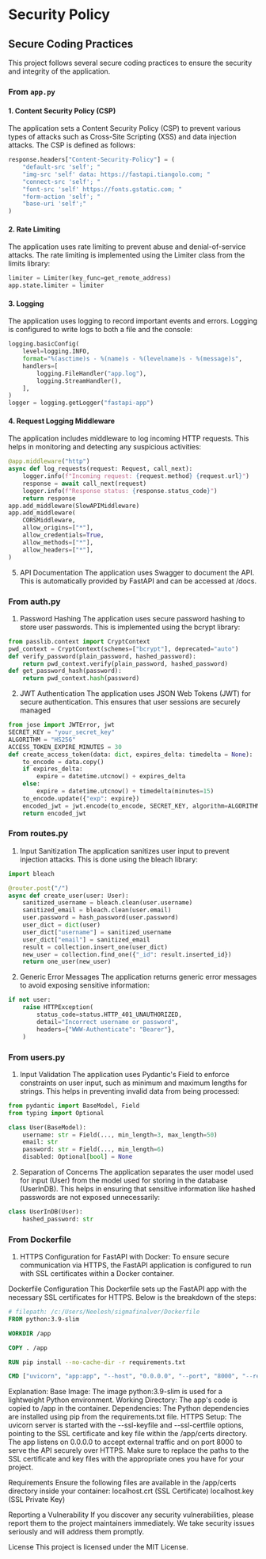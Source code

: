 # Security Policy

## Secure Coding Practices

This project follows several secure coding practices to ensure the security and integrity of the application.

### From `app.py`

#### 1. Content Security Policy (CSP)
The application sets a Content Security Policy (CSP) to prevent various types of attacks such as Cross-Site Scripting (XSS) and data injection attacks. The CSP is defined as follows:
```python
response.headers["Content-Security-Policy"] = (
    "default-src 'self'; "
    "img-src 'self' data: https://fastapi.tiangolo.com; "
    "connect-src 'self'; "
    "font-src 'self' https://fonts.gstatic.com; "
    "form-action 'self'; "
    "base-uri 'self';"
)
```
#### 2. Rate Limiting
The application uses rate limiting to prevent abuse and denial-of-service attacks. The rate limiting is implemented using the Limiter class from the limits library:

```python
limiter = Limiter(key_func=get_remote_address)
app.state.limiter = limiter
```
#### 3. Logging
The application uses logging to record important events and errors. Logging is configured to write logs to both a file and the console:

```python
logging.basicConfig(
    level=logging.INFO,
    format="%(asctime)s - %(name)s - %(levelname)s - %(message)s",
    handlers=[
        logging.FileHandler("app.log"),  
        logging.StreamHandler(),         
    ],
)
logger = logging.getLogger("fastapi-app")
```

#### 4. Request Logging Middleware
The application includes middleware to log incoming HTTP requests. This helps in monitoring and detecting any suspicious activities:

```python
@app.middleware("http")
async def log_requests(request: Request, call_next):
    logger.info(f"Incoming request: {request.method} {request.url}")
    response = await call_next(request)
    logger.info(f"Response status: {response.status_code}")
    return response
app.add_middleware(SlowAPIMiddleware)
app.add_middleware(
    CORSMiddleware,
    allow_origins=["*"],  
    allow_credentials=True,
    allow_methods=["*"],
    allow_headers=["*"],
)
```
5. API Documentation
The application uses Swagger to document the API. This is automatically provided by FastAPI and can be accessed at /docs.

### From auth.py

1. Password Hashing
The application uses secure password hashing to store user passwords. This is implemented using the bcrypt library:

```python
from passlib.context import CryptContext
pwd_context = CryptContext(schemes=["bcrypt"], deprecated="auto")
def verify_password(plain_password, hashed_password):
    return pwd_context.verify(plain_password, hashed_password)
def get_password_hash(password):
    return pwd_context.hash(password)
```
2. JWT Authentication
The application uses JSON Web Tokens (JWT) for secure authentication. This ensures that user sessions are securely managed
```python
from jose import JWTError, jwt
SECRET_KEY = "your_secret_key"
ALGORITHM = "HS256"
ACCESS_TOKEN_EXPIRE_MINUTES = 30
def create_access_token(data: dict, expires_delta: timedelta = None):
    to_encode = data.copy()
    if expires_delta:
        expire = datetime.utcnow() + expires_delta
    else:
        expire = datetime.utcnow() + timedelta(minutes=15)
    to_encode.update({"exp": expire})
    encoded_jwt = jwt.encode(to_encode, SECRET_KEY, algorithm=ALGORITHM)
    return encoded_jwt
```
### From routes.py

1. Input Sanitization
The application sanitizes user input to prevent injection attacks. This is done using the bleach library:
```python
import bleach

@router.post("/")
async def create_user(user: User):
    sanitized_username = bleach.clean(user.username)
    sanitized_email = bleach.clean(user.email)
    user.password = hash_password(user.password)
    user_dict = dict(user)
    user_dict["username"] = sanitized_username
    user_dict["email"] = sanitized_email
    result = collection.insert_one(user_dict)
    new_user = collection.find_one({"_id": result.inserted_id})
    return one_user(new_user)
```
2. Generic Error Messages
The application returns generic error messages to avoid exposing sensitive information:
```python
if not user:
    raise HTTPException(
        status_code=status.HTTP_401_UNAUTHORIZED,
        detail="Incorrect username or password",
        headers={"WWW-Authenticate": "Bearer"},
    )
```

### From users.py

1. Input Validation
The application uses Pydantic's Field to enforce constraints on user input, such as minimum and maximum lengths for strings. This helps in preventing invalid data from being processed:
```python
from pydantic import BaseModel, Field
from typing import Optional

class User(BaseModel):
    username: str = Field(..., min_length=3, max_length=50)
    email: str
    password: str = Field(..., min_length=6)
    disabled: Optional[bool] = None
```
2. Separation of Concerns
The application separates the user model used for input (User) from the model used for storing in the database (UserInDB). This helps in ensuring that sensitive information like hashed passwords are not exposed unnecessarily:
```python
class UserInDB(User):
    hashed_password: str
```

### From Dockerfile 

1. HTTPS Configuration for FastAPI with Docker:
To ensure secure communication via HTTPS, the FastAPI application is configured to run with SSL certificates within a Docker container.

Dockerfile Configuration
This Dockerfile sets up the FastAPI app with the necessary SSL certificates for HTTPS. Below is the breakdown of the steps:

```Dockerfile
# filepath: /c:/Users/Neelesh/sigmafinalver/Dockerfile
FROM python:3.9-slim

WORKDIR /app

COPY . /app

RUN pip install --no-cache-dir -r requirements.txt

CMD ["uvicorn", "app:app", "--host", "0.0.0.0", "--port", "8000", "--reload", "--ssl-keyfile", "/app/certs/localhost.key", "--ssl-certfile", "/app/certs/localhost.crt"]
```
Explanation:
    Base Image: The image python:3.9-slim is used for a lightweight Python environment.
    Working Directory: The app's code is copied to /app in the container.
    Dependencies: The Python dependencies are installed using pip from the requirements.txt file.
    HTTPS Setup:
    The uvicorn server is started with the --ssl-keyfile and --ssl-certfile options, pointing to the SSL certificate and key file within the /app/certs directory.
    The app listens on 0.0.0.0 to accept external traffic and on port 8000 to serve the API securely over HTTPS.
    Make sure to replace the paths to the SSL certificate and key files with the appropriate ones you have for your project.

Requirements
    Ensure the following files are available in the /app/certs directory inside your container:
        localhost.crt (SSL Certificate)
        localhost.key (SSL Private Key)

Reporting a Vulnerability
If you discover any security vulnerabilities, please report them to the project maintainers immediately. We take security issues seriously and will address them promptly.

License
This project is licensed under the MIT License. 
